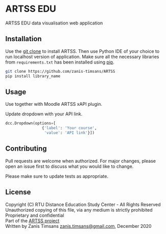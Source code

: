 # ARTSS EDU
ARTSS EDU data visualisation web application

## Installation

Use the [git clone](https://www.atlassian.com/git/tutorials/setting-up-a-repository/git-clone) to install ARTSS. Then use Python IDE of your choice to run localhost version of application.
Make sure all the necessary libraries from `requirements.txt` has been installed using [pip](https://pip.pypa.io/en/stable/).
```bash
git clone https://github.com/zanis-timsans/ARTSS
pip install library_name
```

## Usage
Use together with Moodle ARTSS xAPI plugin.

Update dropdown with your API link.
```python
dcc.Dropdown(options=[
                {'label': 'Your course',
                 'value': 'API link'}])
```

## Contributing
Pull requests are welcome when authorized. For major changes, please open an issue first to discuss what you would like to change.

Please make sure to update tests as appropriate.

## License
Copyright (C) RTU Distance Education Study Center - All Rights Reserved\
Unauthorized copying of this file, via any medium is strictly prohibited\
Proprietary and confidential\
Part of the [ARTSS project](https://artss.rtu.lv/)\
Written by Zanis Timsans <zanis.timsans@gmail.com>, December 2020
